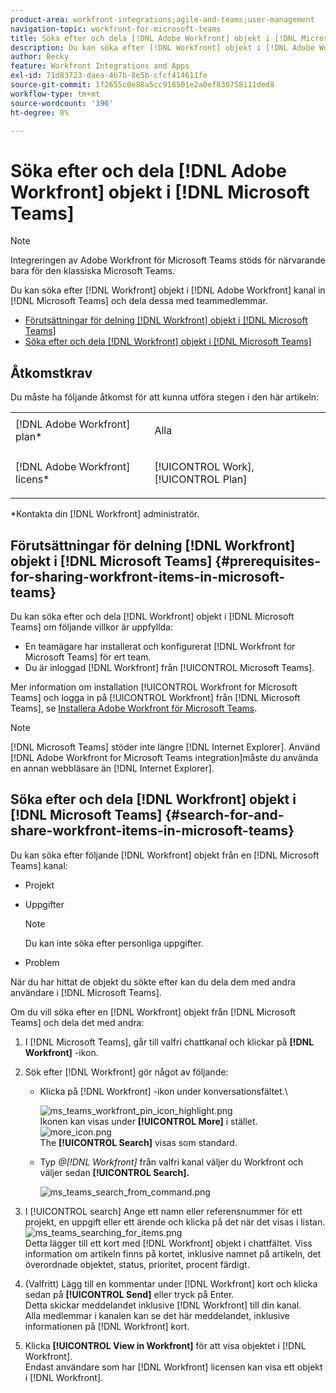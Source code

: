 ```yaml
---
product-area: workfront-integrations;agile-and-teams;user-management
navigation-topic: workfront-for-microsoft-teams
title: Söka efter och dela [!DNL Adobe Workfront] objekt i [!DNL Microsoft Teams]
description: Du kan söka efter [!DNL Workfront] objekt i [!DNL Adobe WorkfrontWorkfront] kanal in [!DNL Microsoft Teams] och dela dessa med teammedlemmar.
author: Becky
feature: Workfront Integrations and Apps
exl-id: 71d83723-daea-4b7b-8e5b-cfcf414611fe
source-git-commit: 1f2655c0e88a5cc918501e2a0ef830758111ded8
workflow-type: tm+mt
source-wordcount: '396'
ht-degree: 0%

---
```


# Söka efter och dela [!DNL Adobe Workfront] objekt i [!DNL Microsoft Teams]

>[!NOTE]
>
>Integreringen av Adobe Workfront för Microsoft Teams stöds för närvarande bara för den klassiska Microsoft Teams.

Du kan söka efter [!DNL Workfront] objekt i [!DNL Adobe Workfront] kanal in [!DNL Microsoft Teams] och dela dessa med teammedlemmar.

* [Förutsättningar för delning [!DNL Workfront] objekt i [!DNL Microsoft Teams]](#prerequisites-for-sharing-workfront-items-in-microsoft-teams-prerequisites-for-sharing-workfront-items-in-microsoft-teams)
* [Söka efter och dela [!DNL Workfront] objekt i [!DNL Microsoft Teams]](#search-for-and-share-adobe-workfront-items-in-microsoft-teams)

## Åtkomstkrav

Du måste ha följande åtkomst för att kunna utföra stegen i den här artikeln:

<table style="table-layout:auto"> 
 <col> 
 <col> 
 <tbody> 
  <tr> 
   <td role="rowheader">[!DNL Adobe Workfront] plan*</td> 
   <td> <p>Alla</p> </td> 
  </tr> 
  <tr> 
   <td role="rowheader">[!DNL Adobe Workfront] licens*</td> 
   <td> <p>[!UICONTROL Work], [!UICONTROL Plan]</p> </td> 
  </tr> 
 </tbody> 
</table>

&#42;Kontakta din [!DNL Workfront] administratör.

## Förutsättningar för delning [!DNL Workfront] objekt i [!DNL Microsoft Teams] {#prerequisites-for-sharing-workfront-items-in-microsoft-teams}

Du kan söka efter och dela [!DNL Workfront] objekt i [!DNL Microsoft Teams] om följande villkor är uppfyllda:

* En teamägare har installerat och konfigurerat [!DNL Workfront for Microsoft Teams] för ert team.
* Du är inloggad [!DNL Workfront] från [!UICONTROL Microsoft Teams].

Mer information om installation [!UICONTROL Workfront for Microsoft Teams] och logga in på [!UICONTROL Workfront] från [!DNL Microsoft Teams], se [Installera Adobe Workfront för Microsoft Teams](../../workfront-integrations-and-apps/using-workfront-with-microsoft-teams/install-workfront-ms-teams.md).

>[!NOTE]
>
>[!DNL Microsoft Teams] stöder inte längre [!DNL Internet Explorer]. Använd [!DNL Adobe Workfront for Microsoft Teams integration]måste du använda en annan webbläsare än [!DNL Internet Explorer].


## Söka efter och dela [!DNL Workfront] objekt i [!DNL Microsoft Teams] {#search-for-and-share-workfront-items-in-microsoft-teams}

Du kan söka efter följande [!DNL Workfront] objekt från en [!DNL Microsoft Teams] kanal:

* Projekt
* Uppgifter

  >[!NOTE]
  >
  >Du kan inte söka efter personliga uppgifter.

* Problem

När du har hittat de objekt du sökte efter kan du dela dem med andra användare i [!DNL Microsoft Teams].

Om du vill söka efter en [!DNL Workfront] objekt från [!DNL Microsoft Teams] och dela det med andra:

1. I [!DNL Microsoft Teams], går till valfri chattkanal och klickar på **[!DNL Workfront]** -ikon.
1. Sök efter [!DNL Workfront] gör något av följande:

   * Klicka på [!DNL Workfront] -ikon under konversationsfältet.\

     ![ms_teams_workfront_pin_icon_highlight.png](assets/ms-teams-workfront-pinned-icon-highlight-350x69.png)\
      Ikonen kan visas under **[!UICONTROL More]** i stället.\
      ![more_icon.png](assets/more-icon-52x34.png)\
      The **[!UICONTROL Search]** visas som standard.

   * Typ *@[!DNL Workfront]* från valfri kanal väljer du Workfront och väljer sedan **[!UICONTROL Search].**

     ![ms_teams_search_from_command.png](assets/ms-teams-search-from-command-350x74.png)

1. I [!UICONTROL search] Ange ett namn eller referensnummer för ett projekt, en uppgift eller ett ärende och klicka på det när det visas i listan.\
   ![ms_teams_searching_for_items.png](assets/ms-teams-searching-for-items-350x359.png)\
   Detta lägger till ett kort med [!DNL Workfront] objekt i chattfältet. Viss information om artikeln finns på kortet, inklusive namnet på artikeln, det överordnade objektet, status, prioritet, procent färdigt.

1. (Valfritt) Lägg till en kommentar under [!DNL Workfront] kort och klicka sedan på **[!UICONTROL Send]** eller tryck på Enter.\
   Detta skickar meddelandet inklusive [!DNL Workfront] till din kanal.\
   Alla medlemmar i kanalen kan se det här meddelandet, inklusive informationen på [!DNL Workfront] kort.

1. Klicka **[!UICONTROL View in Workfront]** för att visa objektet i [!DNL Workfront].\
   Endast användare som har [!DNL Workfront] licensen kan visa ett objekt i [!DNL Workfront].
